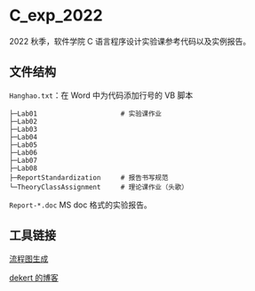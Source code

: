 # C_exp_2022

2022 秋季，软件学院 C 语言程序设计实验课参考代码以及实例报告。



## 文件结构

`Hanghao.txt`：在 Word 中为代码添加行号的 VB 脚本

```
├─Lab01                     # 实验课作业
├─Lab02
├─Lab03
├─Lab04
├─Lab05
├─Lab06
├─Lab07
├─Lab08
├─ReportStandardization     # 报告书写规范
└─TheoryClassAssignment     # 理论课作业（头歌）
```

`Report-*.doc` MS doc 格式的实验报告。

## 工具链接

[流程图生成](https://github.com/Enter-tainer/cxx2flow)

[dekert 的博客](https://dekrt.cn/report/experiment/)

